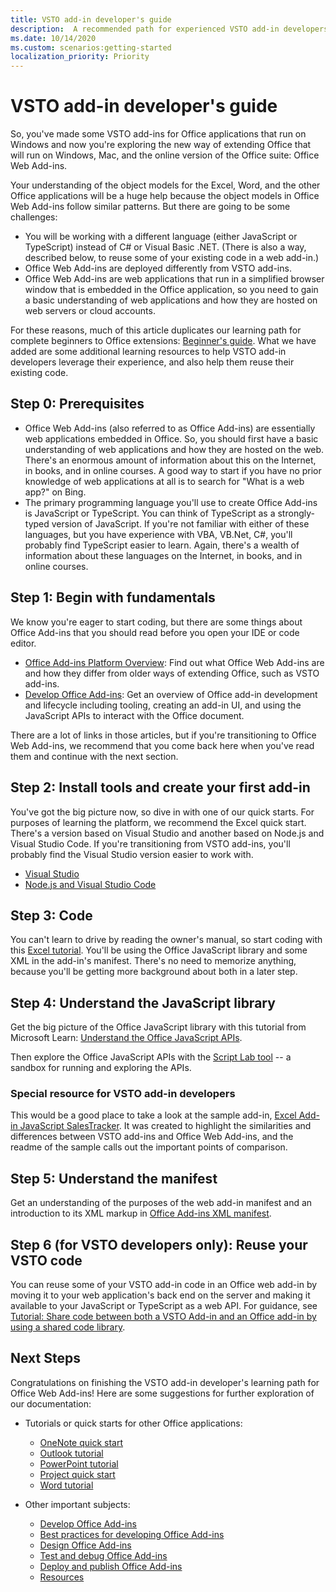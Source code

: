 ```yaml
---
title: VSTO add-in developer's guide
description:  A recommended path for experienced VSTO add-in developers to learning resources for Office Web Add-ins.
ms.date: 10/14/2020
ms.custom: scenarios:getting-started
localization_priority: Priority
---
```


# VSTO add-in developer's guide

So, you've made some VSTO add-ins for Office applications that run on Windows and now you're exploring the new way of extending Office that will run on Windows, Mac, and the online version of the Office suite: Office Web Add-ins.

Your understanding of the object models for the Excel, Word, and the other Office applications will be a huge help because the object models in Office Web Add-ins follow similar patterns. But there are going to be some challenges:

- You will be working with a different language (either JavaScript or TypeScript) instead of C# or Visual Basic .NET. (There is also a way, described below, to reuse some of your existing code in a web add-in.)
- Office Web Add-ins are deployed differently from VSTO add-ins.
- Office Web Add-ins are web applications that run in a simplified browser window that is embedded in the Office application, so you need to gain a basic understanding of web applications and how they are hosted on web servers or cloud accounts. 

For these reasons, much of this article duplicates our learning path for complete beginners to Office extensions: [Beginner's guide](learning-path-beginner.md). What we have added are some additional learning resources to help VSTO add-in developers leverage their experience, and also help them reuse their existing code.

## Step 0: Prerequisites

- Office Web Add-ins (also referred to as Office Add-ins) are essentially web applications embedded in Office. So, you should first have a basic understanding of web applications and how they are hosted on the web. There's an enormous amount of information about this on the Internet, in books, and in online courses. A good way to start if you have no prior knowledge of web applications at all is to search for "What is a web app?" on Bing.
- The primary programming language you'll use to create Office Add-ins is JavaScript or TypeScript. You can think of TypeScript as a strongly-typed version of JavaScript. If you're not familiar with either of these languages, but you have experience with VBA, VB.Net, C#, you'll probably find TypeScript easier to learn. Again, there's a wealth of information about these languages on the Internet, in books, and in online courses.

## Step 1: Begin with fundamentals

We know you're eager to start coding, but there are some things about Office Add-ins that you should read before you open your IDE or code editor.

- [Office Add-ins Platform Overview](office-add-ins.md): Find out what Office Web Add-ins are and how they differ from older ways of extending Office, such as VSTO add-ins.
- [Develop Office Add-ins](../develop/develop-overview.md): Get an overview of Office add-in development and lifecycle including tooling, creating an add-in UI, and using the JavaScript APIs to interact with the Office document.

There are a lot of links in those articles, but if you're transitioning to Office Web Add-ins, we recommend that you come back here when you've read them and continue with the next section.

## Step 2: Install tools and create your first add-in

You've got the big picture now, so dive in with one of our quick starts. For purposes of learning the platform, we recommend the Excel quick start. There's a version based on Visual Studio and another based on Node.js and Visual Studio Code. If you're transitioning from VSTO add-ins, you'll probably find the Visual Studio version easier to work with.

- [Visual Studio](../quickstarts/excel-quickstart-jquery.md?tabs=visualstudio)
- [Node.js and Visual Studio Code](../quickstarts/excel-quickstart-jquery.md?tabs=yeomangenerator)

## Step 3: Code

You can't learn to drive by reading the owner's manual, so start coding with this [Excel tutorial](../tutorials/excel-tutorial.md). You'll be using the Office JavaScript library and some XML in the add-in's manifest. There's no need to memorize anything, because you'll be getting more background about both in a later step.

## Step 4: Understand the JavaScript library

Get the big picture of the Office JavaScript library with this tutorial from Microsoft Learn: [Understand the Office JavaScript APIs](/learn/modules/intro-office-add-ins/3-apis).

Then explore the Office JavaScript APIs with the [Script Lab tool](explore-with-script-lab.md) -- a sandbox for running and exploring the APIs.

### Special resource for VSTO add-in developers

This would be a good place to take a look at the sample add-in, [Excel Add-in JavaScript SalesTracker](https://github.com/OfficeDev/Excel-Add-in-JavaScript-SalesTracker). It was created to highlight the similarities and differences between VSTO add-ins and Office Web Add-ins, and the readme of the sample calls out the important points of comparison.

## Step 5: Understand the manifest

Get an understanding of the purposes of the web add-in manifest and an introduction to its XML markup in [Office Add-ins XML manifest](../develop/add-in-manifests.md).

## Step 6 (for VSTO developers only): Reuse your VSTO code

You can reuse some of your VSTO add-in code in an Office web add-in by moving it to your web application's back end on the server and making it available to your JavaScript or TypeScript as a web API. For guidance, see [Tutorial: Share code between both a VSTO Add-in and an Office add-in by using a shared code library](../tutorials/migrate-vsto-to-office-add-in-shared-code-library-tutorial.md).

## Next Steps

Congratulations on finishing the VSTO add-in developer's learning path for Office Web Add-ins! Here are some suggestions for further exploration of our documentation:

- Tutorials or quick starts for other Office applications:

  - [OneNote quick start](../quickstarts/onenote-quickstart.md)
  - [Outlook tutorial](/outlook/add-ins/addin-tutorial)
  - [PowerPoint tutorial](../tutorials/powerpoint-tutorial.md)
  - [Project quick start](../quickstarts/project-quickstart.md)
  - [Word tutorial](../tutorials/word-tutorial.md)

- Other important subjects:

  - [Develop Office Add-ins](../develop/develop-overview.md)
  - [Best practices for developing Office Add-ins](../concepts/add-in-development-best-practices.md)
  - [Design Office Add-ins](../design/add-in-design.md)
  - [Test and debug Office Add-ins](../testing/test-debug-office-add-ins.md)
  - [Deploy and publish Office Add-ins](../publish/publish.md)
  - [Resources](../resources/resources-links-help.md)
